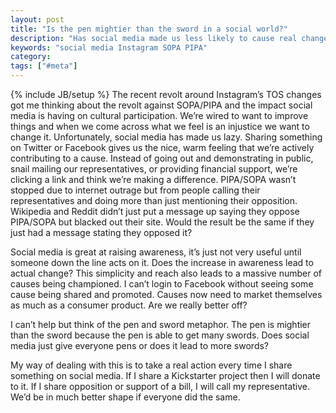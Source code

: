 ```yaml
---
layout: post
title: "Is the pen mightier than the sword in a social world?"
description: "Has social media made us less likely to cause real change in the world since we're liking and sharing instead?"
keywords: "social media Instagram SOPA PIPA"
category:
tags: ["#meta"]
---
```

{% include JB/setup %}
The recent revolt around Instagram’s TOS changes got me thinking about the revolt against SOPA/PIPA and the impact social media is having on cultural participation. We’re wired to want to improve things and when we come across what we feel is an injustice we want to change it. Unfortunately, social media has made us lazy. Sharing something on Twitter or Facebook gives us the nice, warm feeling that we’re actively contributing to a cause. Instead of going out and demonstrating in public, snail mailing our representatives, or providing financial support, we’re clicking a link and think we’re making a difference. PIPA/SOPA wasn’t stopped due to internet outrage but from people calling their representatives and doing more than just mentioning their opposition. Wikipedia and Reddit didn’t just put a message up saying they oppose PIPA/SOPA but blacked out their site. Would the result be the same if they just had a message stating they opposed it?

Social media is great at raising awareness, it’s just not very useful until someone down the line acts on it. Does the increase in awareness lead to actual change? This simplicity and reach also leads to a massive number of causes being championed. I can’t login to Facebook without seeing some cause being shared and promoted. Causes now need to market themselves as much as a consumer product. Are we really better off?

I can’t help but think of the pen and sword metaphor. The pen is mightier than the sword because the pen is able to get many swords. Does social media just give everyone pens or does it lead to more swords?

My way of dealing with this is to take a real action every time I share something on social media. If I share a Kickstarter project then I will donate to it. If I share opposition or support of a bill, I will call my representative. We’d be in much better shape if everyone did the same.